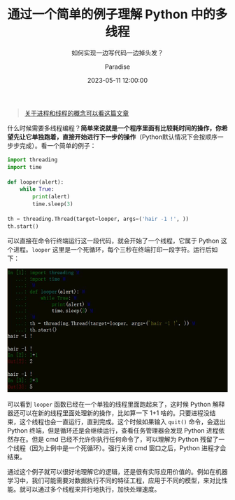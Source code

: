 ﻿---
layout:         post
title:          "通过一个简单的例子理解 Python 中的多线程"
subtitle:       "如何实现一边写代码一边掉头发？"
date:           "2023-05-11 12:00:00"
author:         "Paradise"
header-style:   text
tags:
    - 编程语言
    - Python
    - 总结
---

> [关于进程和线程的概念可以看这篇文章](https://blog.csdn.net/ThinkWon/article/details/102021274)

什么时候需要多线程编程？**简单来说就是一个程序里面有比较耗时间的操作，你希望先让它单独跑着，直接开始进行下一步的操作**（Python默认情况下会按顺序一步步完成）。看一个简单的例子：

```python
import threading
import time

def looper(alert):
	while True:
		print(alert)
		time.sleep(3)

th = threading.Thread(target=looper, args=('hair -1 !', ))
th.start()
```

可以直接在命令行终端运行这一段代码，就会开始了一个线程，它属于 Python 这个进程。`looper` 这里是一个死循环，每个三秒在终端打印一段字符。运行后如下：

![](/post-assets/20230511/1.jpg)

可以看到 `looper` 函数已经在一个单独的线程里面跑起来了，这时候 Python 解释器还可以在新的线程里面处理新的操作，比如算一下 1+1 啥的。只要进程没结束，这个线程也会一直运行，直到完成。这个时候如果输入 `quit()` 命令，会退出 Python 终端，但是循环还是会继续运行，查看任务管理器会发现 Python 进程依然存在。但是 cmd 已经不允许你执行任何命令了，可以理解为 Python 残留了一个线程（因为上例中是一个死循环）。强行关闭 cmd 窗口之后，Python 进程才会结束。

通过这个例子就可以很好地理解它的逻辑，还是很有实际应用价值的。例如在机器学习中，我们可能需要对数据执行不同的特征工程，应用于不同的模型，来对比性能。就可以通过多个线程来并行地执行，加快处理速度。